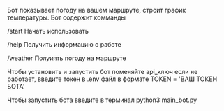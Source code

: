 Бот показывает погоду на вашем маршруте, строит график температуры. Бот содержит комманды

/start
Начать использовать

/help
Получить информацию о работе

/weather
Полуиять погоду на маршруте

Чтобы установить и запустить бот поменяйте api_ключ если не работает, введите токен в .env файл в формате TOKEN = 'ВАШ ТОКЕН БОТА'

Чтобы запустить бота введите в терминал python3 main_bot.py